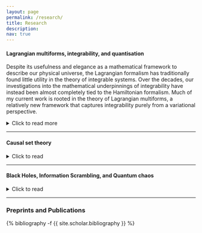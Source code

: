 ```yaml
---
layout: page
permalink: /research/
title: Research
description:
nav: true
---
```


<h4>Lagrangian multiforms, integrability, and quantisation</h4>

Despite its usefulness and elegance as a mathematical framework to describe our physical universe, the Lagrangian formalism has traditionally found little utility in the theory of integrable systems. Over the decades, our investigations into the mathematical underpinnings of integrability have instead been almost completely tied to the Hamiltonian formalism. Much of my current work is rooted in the theory of Lagrangian multiforms, a relatively new framework that captures integrability purely from a variational perspective.
<details>
<summary> Click to read more</summary>
The theory marks an important departure from the traditional point of view on integrability that has been based on the Hamiltonian formalism. Moreover, the Lagrangian multiform approach allows for the possibility of using path integrals to quantise integrable theories in a covariant manner, overcoming the drawback of canonical quantisation which breaks the Lorentz covariance of the underlying spacetime coordinates.

<br>

We believe to have taken a good <b><a href="https://arxiv.org/abs/2307.07339" target="_self">first step</a></b> in this direction: using the theory of Lie dialgebras as a guiding principle, we have been able to develop a framework that can be used to construct Lagrangian multiforms of finite-dimensional integrable systems starting from just the bare essential algebraic data.
</details>

<hr>

<h4>Causal set theory</h4>

<details>
<summary> Click to read </summary>
As a visiting student at the Raman Research Institute in 2019-2020, Bengaluru, I worked on causal set theory, an approach to quantum gravity that postulates that spacetime is fundamentally discrete and replaces the spacetime continuum with locally finite partially ordered sets. The <b><a href="https://arxiv.org/abs/2009.07623" target="_self">result</a></b> from this project, a collaboration with Dr. Abhishek Mathur and Prof. Sumati Surya, helped establish that certain classes of non-manifold-like causal sets are suppressed even though they are more typical than manifold-like causal sets.
</details>


<hr>

<h4>Black Holes, Information Scrambling, and Quantum chaos</h4>

<details>
<summary> Click to read </summary>
Prior to that, I was a part of the five-year BS-MS dual degree programme at the Indian Institute of Science Education and Research (IISER) Pune. I spent my final year of the programme at the International Centre for Theoretical Sciences (ICTS-TIFR), Bengaluru, under the guidance of Prof. Spenta Wadia, learning how to think about physics. As a part of my <b><a href="http://dr.iiserpune.ac.in:8080/xmlui/bitstream/handle/123456789/1047/MS%20Thesis%20-%20Anup%20Anand%20Singh.pdf" target="_self">MS thesis</a></b> work done under his supervision, I tried to better understand the scrambling of information by black holes using ideas from holography, quantum information and chaotic dynamics. A novel result from the project was a derivation of the effective action of the charged version of the Sachdev-Ye-Kitaev model achieved by reducing the original theory of Majorana fermions to a theory of bilocal fields.
</details>

<hr>

<h3> Preprints and Publications </h3>

<div class="publications">

{% bibliography -f {{ site.scholar.bibliography }} %}

</div>
